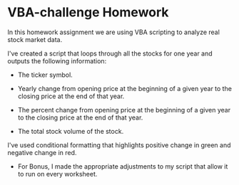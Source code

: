 # VBA-challenge Homework

In this homework assignment we are using VBA scripting to analyze real stock market data.

I've created a script that loops through all the stocks for one year and outputs the following information:

  * The ticker symbol.

  * Yearly change from opening price at the beginning of a given year to the closing price at the end of that year.

  * The percent change from opening price at the beginning of a given year to the closing price at the end of that year.

  * The total stock volume of the stock.

I've used conditional formatting that highlights positive change in green and negative change in red.

* For Bonus, I made the appropriate adjustments to my script that allow it to run on every worksheet.


